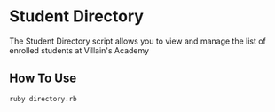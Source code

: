 # Student Directory

The Student Directory script allows you to view and manage the list of enrolled students at Villain's Academy

## How To Use

```shell
ruby directory.rb
```